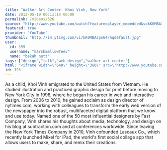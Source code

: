 ```yaml
---
title: "Walker Art Center: Khoi Vinh, New York"
date: 2012-05-19 00:11:14 00:00
permalink: /videos/326
source: "http://www.youtube.com/watch?feature=player_embedded&v=kK0MBA3ps64#!"
featured: true
provider: "YouTube"
thumbnail: "http://i4.ytimg.com/vi/kK0MBA3ps64/hqdefault.jpg"
user:
  id: 359
  username: "marshmallowfeev"
  name: "bekah nutt"
tags: ["design","talk","web design","walker art center"]
html: "<iframe width=\"640\" height=\"360\" src=\"http://www.youtube.com/embed/kK0MBA3ps64?wmode=transparent&fs=1&feature=oembed\" frameborder=\"0\" allowfullscreen></iframe>"
id: 326
---
```


As a child, Khoi Vinh emigrated to the United States from Vietnam. He studied illustration and practiced graphic design for print before moving to New York City in 1998, where he began his career in web and interactive design. From 2006 to 2010, he gained acclaim as design director of nytimes.com, working with colleagues to transform the early web version of the newspaper into the robust, multifaceted digital platform that we know and use today. Named one of the 50 most influential designers by Fast Company, Vinh shares his thoughts about media, technology, and design on his blog at subtraction.com and at conferences worldwide. Since leaving the New York Times Company in 2010, Vinh cofounded Lascaux Co., which recently launched Mixel for iPad, the world's first social collage app that allows users to make, share, and remix their creations.